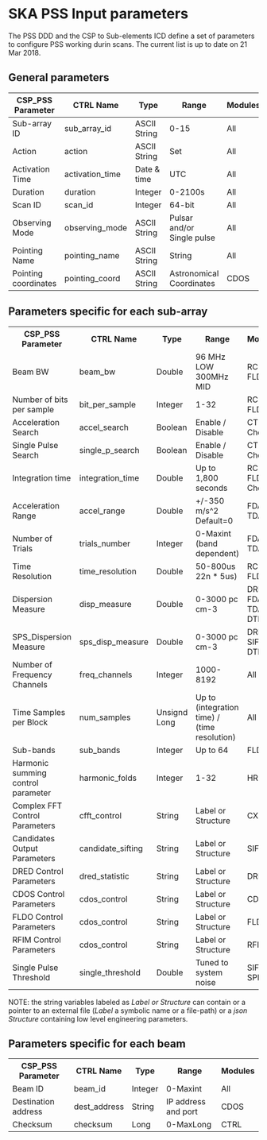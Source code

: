 # SKA PSS Input parameters 

The PSS DDD and the CSP to Sub-elements ICD define a set of parameters to
configure PSS working durin scans. The current list is up to date on 21 Mar
2018.

## General parameters

| CSP_PSS Parameter    | CTRL Name       | Type         | Range     |  Modules | 
| -------------------- | --------------- | ------------ | --------- | -------- | 
| Sub-array ID         | sub_array_id    | ASCII String | 0-15      |  All     |
| Action               | action          | ASCII String | Set       |  All     |
| Activation Time      | activation_time | Date & time  | UTC       |  All     |
| Duration             | duration        | Integer      | 0-2100s   |  All     |
| Scan ID              | scan_id         | Integer      | 64-bit    |  All     |
| Observing Mode       | observing_mode  | ASCII String | Pulsar and/or Single pulse| All  |
| Pointing Name        | pointing_name   | ASCII String | String    |  All     |
| Pointing coordinates | pointing_coord  | ASCII String | Astronomical Coordinates  | CDOS |

## Parameters specific for each sub-array

<table>
<tr><th>CSP_PSS Parameter         <th>CTRL Name        <th>Type     <th>Range                     <th> Modules 
<tr><td>Beam BW                   <td>beam_bw          <td>Double   <td> 96 MHz LOW<br>300MHz MID <td> RCPT<br>FLDO
<tr><td>Number of bits per sample <td>bit_per_sample   <td>Integer  <td> 1-32                     <td> RCPT<br>FLDO
<tr><td>Acceleration Search       <td>accel_search     <td>Boolean  <td> Enable / Disable         <td> CTRL<br>Cheetah
<tr><td>Single Pulse Search       <td>single_p_search  <td>Boolean  <td> Enable / Disable         <td> CTRL<br>Cheetah
<tr><td>Integration time          <td>integration_time <td>Double   <td> Up to 1,800 seconds      <td> RCPT<br>FLDO<br>Cheetah
<tr><td>Acceleration Range        <td>accel_range      <td>Double   <td> +/-350 m/s^2  Default=0  <td> FDAS<br>TDAS
<tr><td>Number of Trials          <td>trials_number    <td>Integer  <td> 0-Maxint (band dependent)<td> FDAS<br>TDAS
<tr><td>Time Resolution           <td>time_resolution  <td>Double   <td> 50-800us 22n * 5us)      <td> RCPT<br>FLDO
<tr><td>Dispersion Measure        <td>disp_measure     <td>Double   <td> 0-3000 pc cm-3           <td> DRED<br>FDAS<br>TDAS<br>DTR
<tr><td>SPS_Dispersion Measure    <td>sps_disp_measure <td>Double   <td> 0-3000 pc cm-3           <td> DRED<br>SIFT<br>DTR
<tr><td>Number of Frequency Channels<td>freq_channels  <td>Integer  <td> 1000-8192                <td> All
<tr><td>Time Samples per Block    <td>num_samples      <td>Unsignd Long<td> Up to (integration time) / (time resolution) <td> All
<tr><td>Sub-bands                 <td>sub_bands        <td>Integer  <td> Up to 64                 <td> FLDO
<tr><td>Harmonic summing control parameter<td>harmonic_folds<td>Integer<td> 1-32                  <td> HRMS
<tr><td>Complex FFT Control Parameters  <td>cfft_control <td>String <td> Label or Structure       <td> CXFTC
<tr><td>Candidates Output Parameters <td>candidate_sifting<td>String<td> Label or Structure       <td> SIFT
<tr><td>DRED Control Parameters   <td>dred_statistic   <td>String   <td> Label or Structure       <td> DRED
<tr><td>CDOS Control Parameters   <td>cdos_control     <td>String   <td> Label or Structure       <td> CDOS
<tr><td>FLDO Control Parameters   <td>cdos_control     <td>String   <td> Label or Structure       <td> FLDO
<tr><td>RFIM Control Parameters   <td>cdos_control     <td>String   <td> Label or Structure       <td> RFIM
<tr><td>Single Pulse Threshold    <td>single_threshold <td>Double   <td> Tuned to system noise    <td> SIFT<br>SPD 
</table>

NOTE: the string variables labeled as _Label or Structure_ can contain or
a  pointer to an external file (_Label_ a symbolic name or a file-path)  or a 
*json* _Structure_ containing low level engineering parameters.


## Parameters specific for each beam

<table>
<tr><th>CSP_PSS Parameter         <th>CTRL Name        <th>Type     <th>Range                     <th> Modules 
<tr><td>Beam ID                   <td>beam_id          <td>Integer  <td> 0-Maxint                 <td> All
<tr><td>Destination address       <td>dest_address     <td>String   <td> IP address and port      <td> CDOS
<tr><td>Checksum                  <td>checksum         <td>Long     <td> 0-MaxLong                <td> CTRL



